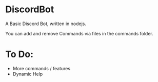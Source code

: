 # DiscordBot
A Basic Discord Bot, written in nodejs.

You can add and remove Commands via files in the commands folder.

# To Do:
- More commands / features
- Dynamic Help

